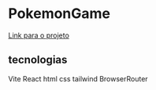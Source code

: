 # PokemonGame

[Link para o projeto](https://pokemon-game-flax.vercel.app)

## tecnologias

Vite
React
html
css
tailwind
BrowserRouter